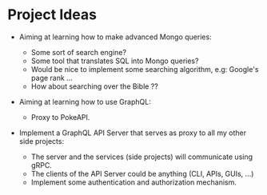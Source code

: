 # Project Ideas

- Aiming at learning how to make advanced Mongo queries:
  - Some sort of search engine?
  - Some tool that translates SQL into Mongo queries?
  - Would be nice to implement some searching algorithm, e.g: Google's page rank ...
  - How about searching over the Bible ??

- Aiming at learning how to use GraphQL:
  - Proxy to PokeAPI.

- Implement a GraphQL API Server that serves as proxy to all my other side projects:
   * The server and the services (side projects) will communicate using gRPC.
   * The clients of the API Server could be anything (CLI, APIs, GUIs, ...)
   * Implement some authentication and authorization mechanism.